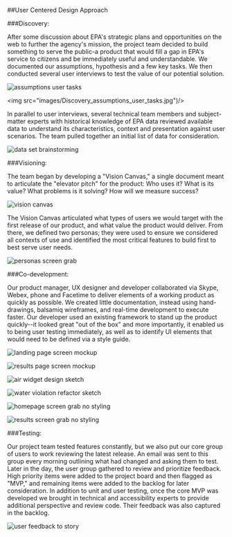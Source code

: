 ##User Centered Design Approach

###Discovery:

After some discussion about EPA's strategic plans and opportunities on the web to further the agency's mission, the project team decided to build something to serve the public-a product that would fill a gap in EPA's service to citizens and be immediately useful and understandable. We documented our assumptions, hypothesis and a few key tasks. We then conducted several user interviews to test the value of our potential solution.

![assumptions user tasks](images/Discovery_assumptions_user_tasks.jpg)

<img src="images/Discovery_assumptions_user_tasks.jpg")/>
  
In parallel to user interviews,  several technical team members and subject-matter experts with historical knowledge of EPA data reviewed available data to understand its characteristics, context and presentation against user scenarios. The team pulled together an initial list of data for consideration.
  
![data set brainstorming](images/dataset-brainstorming.jpg)
  
###Visioning:

The team began by developing a "Vision Canvas," a single document meant to articulate the "elevator pitch" for the product: Who uses it? What is its value? What problems is it solving? How will we measure success?

![vision canvas](images/Visioning_vision_canvas.jpg)

The Vision Canvas articulated what types of users we would target with the first release of our product, and what value the product would deliver. From there, we defined two personas; they were used to ensure we considered all contexts of use and identified the most critical features to build first to best serve user needs. 

![personas screen grab](images/persona-screen-caps.jpg)

###Co-development:

Our product manager, UX designer and developer collaborated via Skype, Webex, phone and Facetime to deliver elements of a working product as quickly as possible. We created little documentation, instead using hand-drawings, balsamiq wireframes, and real-time development to execute faster. Our developer used an existing framework to stand up the product quickly--it looked great "out of the box" and more importantly, it enabled us to being user testing immediately, as well as to identify UI elements that would need to be defined via a style guide.

![landing page screen mockup](images/landing_page_mockup.jpg)

![results page screen mockup](images/results_page_mockup.jpg)

![air widget design sketch](images/air-widget-design-sketch.jpg)

![water violation refactor sketch](images/water-violation-refactor-sketch.jpg)

![homepage screen grab no styling](images/home_screencap_nostyling.jpg)

![results screen grab no styling](images/results_screencap_nostyling.jpg)

###Testing:

Our project team tested features constantly, but we also put our core group of users to work reviewing the latest release. An email was sent to this group every morning outlining what had changed and asking them to test. Later in the day, the user group gathered to review and prioritize feedback. High priority items were added to the project board and then flagged as "MVP," and remaining items were added to the backlog for later consideration. In addition to unit and user testing, once the core MVP was developed we brought in technical and accessibility experts to provide additional perspective and review code. Their feedback was also captured in the backlog.

![user feedback to story](images/feedback-to-story.jpg)
